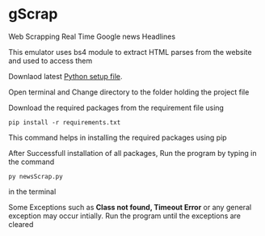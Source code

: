 # gScrap
Web Scrapping Real Time Google news Headlines

This emulator uses bs4 module to extract HTML parses from the website and used to access them

Downlaod latest [Python setup file](https://www.python.org/downloads/).

Open terminal and Change directory to the folder holding the project file

Download the required packages from the requirement file using 
```
pip install -r requirements.txt
```
This command helps in installing the required packages using pip

After Successfull installation of all packages, Run the program by typing in the command
```
py newsScrap.py
``` 
in the terminal

Some Exceptions such as **Class not found, Timeout Error** or any general exception may occur intially. Run the program until the exceptions are cleared